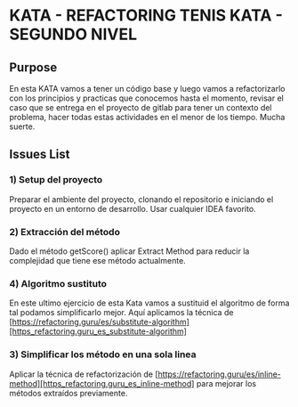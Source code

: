 # KATA - REFACTORING TENIS KATA - SEGUNDO NIVEL #

## Purpose ##

En esta KATA vamos a tener un código base y luego vamos a refactorizarlo con los principios y practicas que conocemos hasta el momento, revisar el caso que se entrega en el proyecto de gitlab para tener un contexto del problema, hacer todas estas actividades en el menor de los tiempo. Mucha suerte. 

## Issues List ##

### 1) Setup del proyecto ###

Preparar el ambiente del proyecto, clonando el repositorio e iniciando el proyecto en un entorno de desarrollo. Usar cualquier IDEA favorito.

### 2) Extracción del método ###

Dado el método getScore() aplicar Extract Method para reducir la complejidad que tiene ese método actualmente.

### 4) Algoritmo sustituto ###

En este ultimo ejercicio de esta Kata vamos a sustituid el algoritmo de forma tal podamos simplificarlo mejor. Aquí aplicamos la técnica de [https://refactoring.guru/es/substitute-algorithm][https_refactoring.guru_es_substitute-algorithm]

### 3) Simplificar los método en una sola linea ###

Aplicar la técnica de refactorización de [https://refactoring.guru/es/inline-method][https_refactoring.guru_es_inline-method] para mejorar los métodos extraídos previamente.


[https_refactoring.guru_es_substitute-algorithm]: https://refactoring.guru/es/substitute-algorithm
[https_refactoring.guru_es_inline-method]: https://refactoring.guru/es/inline-method